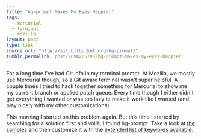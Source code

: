 ```yaml
---
title: "hg-prompt Makes My Eyes Happier"
tags:
  - mercurial
  - terminal
  - mozilla
layout: post
type: link
source_url: "http://sjl.bitbucket.org/hg-prompt/"
tumblr_permalink: post/2690265795/hg-prompt-makes-my-eyes-happier
---
```


For a long time I've had Git info in my terminal prompt. At Mozilla, we mostly use Mercurial though, so a Git aware terminal wasn't super helpful. A couple times I tried to hack together something for Mercurial to show me my current branch or applied patch queue. Every time though I either didn't get everything I wanted or was too lazy to make it work like I wanted (and play nicely with my other customizations).

This morning I started on this problem again. But this time I started by searching for a solution first and voilà, I found hg-prompt. Take a look at [the samples](http://sjl.bitbucket.org/hg-prompt/documentation/samples/) and then customize it with the [extended list of keywords available](http://sjl.bitbucket.org/hg-prompt/documentation/keywords/).
